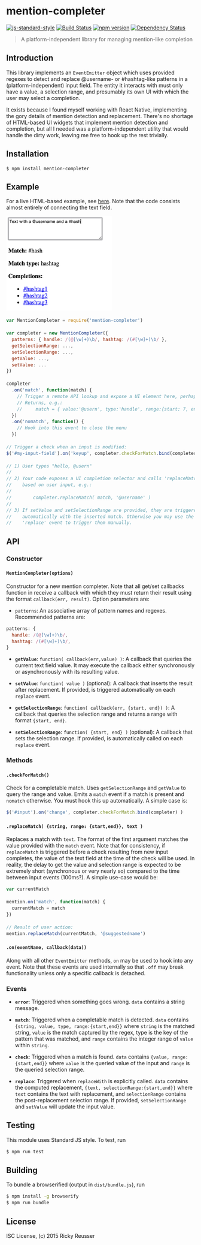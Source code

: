 # mention-completer

[![js-standard-style](https://img.shields.io/badge/code%20style-standard-brightgreen.svg?style=flat)](http://standardjs.com/)
[![Build Status](https://travis-ci.org/rreusser/mention-completer.svg?branch=master)](https://travis-ci.org/rreusser/mention-completer)
[![npm version](https://badge.fury.io/js/mention-completer.svg)](https://badge.fury.io/js/mention-completer)
[![Dependency Status](https://david-dm.org/rreusser/mention-completer.svg)](https://david-dm.org/rreusser/mention-completer)

> A platform-independent library for managing mention-like completion

## Introduction

This library implements an `EventEmitter` object which uses provided regexes to detect and replace @username- or #hashtag-like patterns in a (platform-independent) input field. The entity it interacts with must only have a value, a selection range, and presumably its own UI with which the user may select a completion.

It exists because I found myself working with React Native, implementing the gory details of mention detection and replacement. There's no shortage of HTML-based UI widgets that implement mention detection and completion, but all I needed was a platform-independent utility that would handle the dirty work, leaving me free to hook up the rest trivially.

## Installation

```
$ npm install mention-completer
```

## Example

For a live HTML-based example, see [here](http://rreusser.github.io/mention-completer/example). Note that the code consists almost entirely of connecting the text field.

[![HTML Screenshot](example/screenshot.png)](http://rreusser.github.io/mention-completer/example)

```javascript
var MentionCompleter = require('mention-completer')

var completer = new MentionCompleter({
  patterns: { handle: /(@[\w]+)\b/, hashtag: /(#[\w]+)\b/ },
  getSelectionRange: ...,
  setSelectionRange: ...,
  getValue: ...,
  setValue: ...
})
  
completer
  .on('match', function(match) {
    // Trigger a remote API lookup and expose a UI element here, perhaps.
    // Returns, e.g.:
    //     match = { value:'@usern', type:'handle', range:{start: 7, end: 13} }
  })
  .on('nomatch', function() {
    // Hook into this event to close the menu
  })

// Trigger a check when an input is modified:
$('#my-input-field').on('keyup', completer.checkForMatch.bind(completer) )

// 1) User types "hello, @usern"
//
// 2) Your code exposes a UI completion selector and calls 'replaceMatch'
//    based on user input, e.g.:
//
//        completer.replaceMatch( match, '@username' )
//
// 3) If setValue and setSelectionRange are provided, they are triggered
//    automatically with the inserted match. Otherwise you may use the
//    'replace' event to trigger them manually.
```

## API

### Constructor

#### `MentionCompleter(options)`

Constructor for a new mention completer. Note that all get/set callbacks function in receive a callback with which they must return their result using the format `callback(err, result)`. Option parameters are:
 - `patterns`: An associative array of pattern names and regexes. Recommended patterns are:
    
```javascript
patterns: {
  handle: /(@[\w]+)\b/,
  hashtag: /(#[\w]+)\b/,
}
```

 - **`getValue`**: `function( callback(err,value) )`: A callback that queries the current text field value. It may execute the callback either synchronously or asynchronously with its resulting value.

 - **`setValue`**: `function( value )` (optional): A callback that inserts the result after replacement. If provided, is triggered automatically on each `replace` event.

 - **`getSelectionRange`**: `function( callback(err, {start, end}) )`: A callback that queries the selection range and returns a range with format `{start, end}`.

 - **`setSelectionRange`**: `function( {start, end} )` (optional): A callback that sets the selection range. If provided, is automatically called on each `replace` event.

### Methods

#### `.checkForMatch()`
Check for a completable match. Uses `getSelectionRange` and `getValue` to query the range and value. Emits a `match` event if a match is present and `nomatch` otherwise. You must hook this up automatically. A simple case is:

```javascript
$('#input').on('change', completer.checkForMatch.bind(completer) )
```

#### `.replaceMatch( {string, range: {start,end}}, text )`
Replaces a match with `text`. The format of the first argument matches the value provided with the `match` event. Note that for consistency, if `replaceMatch` is triggered before a check resulting from new input completes, the value of the text field at the time of the check will be used. In reality, the delay to get the value and selection range is expected to be extremely short (synchronous or very nearly so) compared to the time between input events (100ms?).  A simple use-case would be:

```javascript
var currentMatch

mention.on('match', function(match) {
  currentMatch = match
})

// Result of user action:
mention.replaceMatch(currentMatch, '@suggestedname')
```

#### `.on(eventName, callback(data))`
Along with all other `EventEmitter` methods, `on` may be used to hook into any event. Note that these events are used internally so that `.off` may break functionality unless only a specific callback is detached.

### Events
- **`error`**: Triggered when something goes wrong. `data` contains a string message.

- **`match`**: Triggered when a completable match is detected. `data` contains `{string, value, type, range:{start,end}}` where `string` is the matched string, `value` is the match captured by the regex, type is the key of the pattern that was matched, and `range` contains the integer range of `value` within `string`.

- **`check`**: Triggered when a match is found. `data` contains `{value, range:{start,end}}` where `value` is the queried value of the input and `range` is the queried selection range.

- **`replace`**: Triggered when `replaceWith` is explicitly called. `data` contains the computed replacement, `{text, selectionRange:{start,end}}` where `text` contains the text with replacement, and `selectionRange` contains the post-replacement selection range. If provided, `setSelectionRange` and `setValue` will update the input value.

## Testing

This module uses Standard JS style. To test, run

```bash
$ npm run test
```

## Building

To bundle a browserified (output in `dist/bundle.js`), run

```bash
$ npm install -g browserify
$ npm run bundle
```

## License

ISC License, (c) 2015 Ricky Reusser
